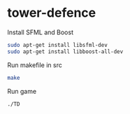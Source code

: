 # tower-defence

Install SFML and Boost
```sh
sudo apt-get install libsfml-dev
sudo apt-get install libboost-all-dev
```

Run makefile in src
```sh
make
```

Run game
```sh
./TD
```
